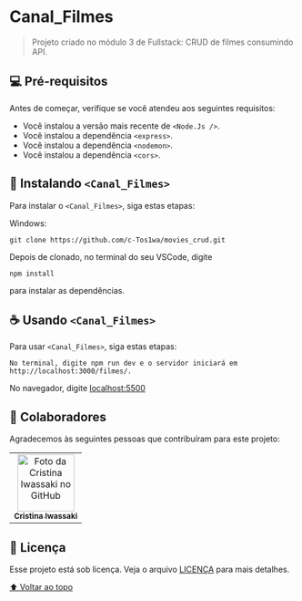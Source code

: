 # Canal_Filmes


> Projeto criado no módulo 3 de Fullstack: CRUD de filmes consumindo API.


## 💻 Pré-requisitos

Antes de começar, verifique se você atendeu aos seguintes requisitos:

* Você instalou a versão mais recente de `<Node.Js />`.
* Você instalou a dependência `<express>`.
* Você instalou a dependência `<nodemon>`.
* Você instalou a dependência `<cors>`.


## 🚀 Instalando `<Canal_Filmes>`

Para instalar o `<Canal_Filmes>`, siga estas etapas:

Windows:
```
git clone https://github.com/c-Tos1wa/movies_crud.git
```
Depois de clonado, no terminal do seu VSCode, digite 
```
npm install
```
para instalar as dependências.

## ☕ Usando `<Canal_Filmes>`

Para usar `<Canal_Filmes>`, siga estas etapas:

```
No terminal, digite npm run dev e o servidor iniciará em http://localhost:3000/filmes/.
```
No navegador, digite [localhost:5500](http://127.0.0.1:5500/front/index.html)

## 🤝 Colaboradores

Agradecemos às seguintes pessoas que contribuíram para este projeto:

<table>
  <tr>
    <td align="center">
      <a href="#">
        <img src="https://github.com/c-Tos1wa.png" width="100px;" alt="Foto da Cristina Iwassaki no GitHub"/><br>
        <sub>
          <b>Cristina Iwassaki</b>
        </sub>
      </a>
    </td>
  </tr>
</table>


## 📝 Licença

Esse projeto está sob licença. Veja o arquivo [LICENÇA](LICENSE) para mais detalhes.

[⬆ Voltar ao topo](#canal_filmes)<br>

